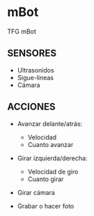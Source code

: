 # mBot
TFG mBot


## SENSORES
  * Ultrasonidos
  * Sigue-lineas
  * Cámara

## ACCIONES
  * Avanzar delante/atrás:
    * Velocidad
    * Cuanto avanzar
  * Girar izquierda/derecha:
    * Velocidad de giro
    * Cuanto girar

  * Girar cámara
  * Grabar o hacer foto
